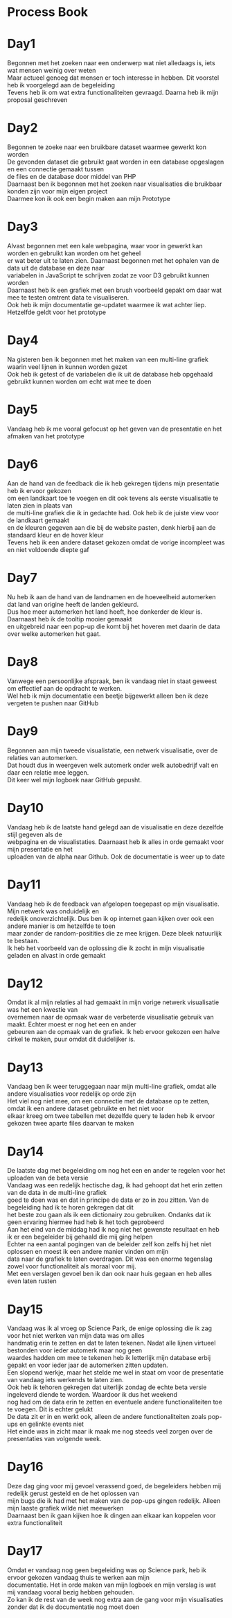 # Process Book
 
# Day1
Begonnen met het zoeken naar een onderwerp wat niet alledaags is, iets wat mensen weinig over weten</br>
Maar actueel genoeg dat mensen er toch interesse in hebben. Dit voorstel heb ik voorgelegd aan de begeleiding</br>
Tevens heb ik om wat extra functionaliteiten gevraagd. Daarna heb ik mijn proposal geschreven</br>

# Day2
Begonnen te zoeke naar een bruikbare dataset waarmee gewerkt kon worden</br>
De gevonden dataset die gebruikt gaat worden in een database opgeslagen en een connectie gemaakt tussen</br>
de files en de database door middel van PHP</br>
Daarnaast ben ik begonnen met het zoeken naar visualisaties die bruikbaar konden zijn voor mijn eigen project</br>
Daarmee kon ik ook een begin maken aan mijn Prototype</br>

# Day3
Alvast begonnen met een kale webpagina, waar voor in gewerkt kan worden en gebruikt kan worden om het geheel</br>
er wat beter uit te laten zien. Daarnaast begonnen met het ophalen van de data uit de database en deze naar</br>
variabelen in JavaScript te schrijven zodat ze voor D3 gebruikt kunnen worden</br>
Daarnaast heb ik een grafiek met een brush voorbeeld gepakt om daar wat mee te testen omtrent data te visualiseren.</br>
Ook heb ik mijn documentatie ge-updatet waarmee ik wat achter liep. Hetzelfde geldt voor het prototype</br>

# Day4
Na gisteren ben ik begonnen met het maken van een multi-line grafiek waarin veel lijnen in kunnen worden gezet</br>
Ook heb ik getest of de variabelen die ik uit de database heb opgehaald gebruikt kunnen worden om echt wat mee te doen</br>

# Day5
Vandaag heb ik me vooral gefocust op het geven van de presentatie en het afmaken van het prototype</br>

# Day6
Aan de hand van de feedback die ik heb gekregen tijdens mijn presentatie heb ik ervoor gekozen</br>
om een landkaart toe te voegen en dit ook tevens als eerste visualisatie te laten zien in plaats van </br>
de multi-line grafiek die ik in gedachte had. Ook heb ik de juiste view voor de landkaart gemaakt</br>
en de kleuren gegeven aan die bij de website pasten, denk hierbij aan de standaard kleur en de hover kleur</br>
Tevens heb ik een andere dataset gekozen omdat de vorige incompleet was en niet voldoende diepte gaf</br>

# Day7
Nu heb ik aan de hand van de landnamen en de hoeveelheid automerken dat land van origine heeft de landen gekleurd.</br>
Dus hoe meer automerken het land heeft, hoe donkerder de kleur is. Daarnaast heb ik de tooltip mooier gemaakt</br>
en uitgebreid naar een pop-up die komt bij het hoveren met daarin de data over welke automerken het gaat.</br>

# Day8
Vanwege een persoonlijke afspraak, ben ik vandaag niet in staat geweest om effectief aan de opdracht te werken.</br>
Wel heb ik mijn documentatie een beetje bijgewerkt alleen ben ik deze vergeten te pushen naar GitHub

# Day9
Begonnen aan mijn tweede visualistatie, een netwerk visualisatie, over de relaties van automerken.</br>
Dat houdt dus in weergeven welk automerk onder welk autobedrijf valt en daar een relatie mee leggen.</br>
Dit keer wel mijn logboek naar GitHub gepusht.</br>

# Day10
Vandaag heb ik de laatste hand gelegd aan de visualisatie en deze dezelfde stijl gegeven als de</br>
webpagina en de visualistaties. Daarnaast heb ik alles in orde gemaakt voor mijn presentatie en het</br>
uploaden van de alpha naar Github. Ook de documentatie is weer up to date</br>

# Day11
Vandaag heb ik de feedback van afgelopen toegepast op mijn visualisatie. Mijn netwerk was onduidelijk en</br>
redelijk onoverzichtelijk. Dus ben ik op internet gaan kijken over ook een andere manier is om hetzelfde te toen</br>
maar zonder de random-positities die ze mee krijgen. Deze bleek natuurlijk te bestaan.</br>
Ik heb het voorbeeld van de oplossing die ik zocht in mijn visualisatie geladen en alvast in orde gemaakt</br>

# Day12
Omdat ik al mijn relaties al had gemaakt in mijn vorige netwerk visualisatie was het een kwestie van</br>
overnemen naar de opmaak waar de verbeterde visualisatie gebruik van maakt. Echter moest er nog het een en ander</br>
gebeuren aan de opmaak van de grafiek. Ik heb ervoor gekozen een halve cirkel te maken, puur omdat dit duidelijker is.</br>

# Day13
Vandaag ben ik weer teruggegaan naar mijn multi-line grafiek, omdat alle andere visualisaties voor redelijk op orde zijn</br>
Het viel nog niet mee, om een connectie met de database op te zetten, omdat ik een andere dataset gebruikte en het niet voor</br>
elkaar kreeg om twee tabellen met dezelfde query te laden heb ik ervoor gekozen twee aparte files daarvan te maken</br>

# Day14
De laatste dag met begeleiding om nog het een en ander te regelen voor het uploaden van de beta versie</br>
Vandaag was een redelijk hectische dag, ik had gehoopt dat het erin zetten van de data in de multi-line grafiek</br>
goed te doen was en dat in principe de data er zo in zou zitten. Van de begeleiding had ik te horen gekregen dat dit</br>
het beste zou gaan als ik een dictionairy zou gebruiken. Ondanks dat ik geen ervaring hiermee had heb ik het toch geprobeerd</br>
Aan het eind van de middag had ik nog niet het gewenste resultaat en heb ik er een begeleider bij gehaald die mij ging helpen</br>
Echter na een aantal pogingen van de beleider zelf kon zelfs hij het niet oplossen en moest ik een andere manier vinden om mijn</br>
data naar de grafiek te laten overdragen. Dit was een enorme tegenslag zowel voor functionaliteit als moraal voor mij.</br>
Met een verslagen gevoel ben ik dan ook naar huis gegaan en heb alles even laten rusten</br>

# Day15
Vandaag was ik al vroeg op Science Park, de enige oplossing die ik zag voor het niet werken van mijn data was om alles</br>
handmatig erin te zetten en dat te laten tekenen. Nadat alle lijnen virtueel bestonden voor ieder automerk maar nog geen</br>
waardes hadden om mee te tekenen heb ik letterlijk mijn database erbij gepakt en voor ieder jaar de automerken zitten updaten.</br>
Een slopend werkje, maar het stelde me wel in staat om voor de presentatie van vandaag iets werkends te laten zien.</br>
Ook heb ik tehoren gekregen dat uiterlijk zondag de echte beta versie ingeleverd diende te worden. Waardoor ik dus het weekend</br>
nog had om de data erin te zetten en eventuele andere functionaliteiten toe te voegen. Dit is echter gelukt</br>
De data zit er in en werkt ook, alleen de andere functionaliteiten zoals pop-ups en gelinkte events niet</br>
Het einde was in zicht maar ik maak me nog steeds veel zorgen over de presentaties van volgende week.</br>

# Day16
Deze dag ging voor mij gevoel verassend goed, de begeleiders hebben mij redelijk gerust gesteld en de het oplossen van</br>
mijn bugs die ik had met het maken van de pop-ups gingen redelijk. Alleen mijn laaste grafiek wilde niet meewerken</br>
Daarnaast ben ik gaan kijken hoe ik dingen aan elkaar kan koppelen voor extra functionaliteit</br>

# Day17
Omdat er vandaag nog geen begeleiding was op Science park, heb ik ervoor gekozen vandaag thuis te werken aan mijn</br>
documentatie. Het in orde maken van mijn logboek en mijn verslag is wat mij vandaag vooral bezig hebben gehouden.</br>
Zo kan ik de rest van de week nog extra aan de gang voor mijn visualisaties zonder dat ik de documentatie nog moet doen</br>